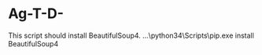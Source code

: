 # Ag-T-D-
This script should install BeautifulSoup4.
...\python34\Scripts\pip.exe install BeautifulSoup4